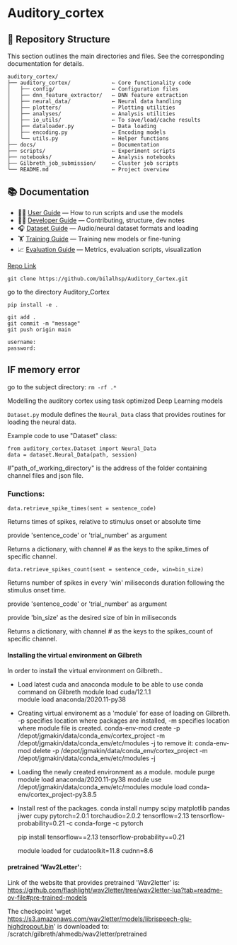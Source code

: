 # Auditory_cortex


## 📂 Repository Structure

This section outlines the main directories and files. See the corresponding documentation for details.

```
auditory_cortex/
├── auditory_cortex/             ← Core functionality code
│   ├── config/                  ← Configuration files
│   ├── dnn_feature_extractor/   ← DNN feature extraction
│   ├── neural_data/             ← Neural data handling
│   ├── plotters/                ← Plotting utilities
│   ├── analyses/                ← Analysis utilities
│   ├── io_utils/                ← To save/load/cache results
│   ├── dataloader.py            ← Data loading
│   ├── encoding.py              ← Encoding models
│   └── utils.py                 ← Helper functions
├── docs/                        ← Documentation
├── scripts/                     ← Experiment scripts
├── notebooks/                   ← Analysis notebooks
├── Gilbreth_job_submission/     ← Cluster job scripts
└── README.md                    ← Project overview
```



## 📚 Documentation

- 🧑‍🔬 [User Guide](docs/guide_users.md) — How to run scripts and use the models
- 👨‍💻 [Developer Guide](docs/guide_developers.md) — Contributing, structure, dev notes
- 🎧 [Dataset Guide](docs/guide_datasets.md) — Audio/neural dataset formats and loading
- 🏋️ [Training Guide](docs/guide_training.md) — Training new models or fine-tuning
- 📈 [Evaluation Guide](docs/guide_evaluation.md) — Metrics, evaluation scripts, visualization




[Repo Link](https://github.com/bilalhsp/Auditory_Cortex)

```git clone https://github.com/bilalhsp/Auditory_Cortex.git```

go to the directory Auditory_Cortex

```pip install -e .```

```
git add .
git commit -m "message"
git push origin main

username:
password:
```
## **IF memory error**
go to the subject directory:
```rm -rf .*```


Modelling the auditory cortex using task optimized Deep Learning models 

```Dataset.py``` module defines the ```Neural_Data``` class that provides routines for loading the neural data. 

Example code to use "Dataset" class:

```
from auditory_cortex.Dataset import Neural_Data
data = dataset.Neural_Data(path, session)
```

#"path_of_working_directory" is the address of the folder containing channel files and json file.

### Functions:

```data.retrieve_spike_times(sent = sentence_code)```

Returns times of spikes, relative to stimulus onset or absolute time

provide 'sentence_code' or 'trial_number' as argument

Returns a dictionary, with channel # as the keys to the spike_times of specific channel.

```data.retrieve_spikes_count(sent = sentence_code, win=bin_size)```

Returns number of spikes in every 'win' miliseconds duration following the stimulus onset time.

provide 'sentence_code' or 'trial_number' as argument

provide 'bin_size' as the desired size of bin in miliseconds

Returns a dictionary, with channel # as the keys to the spikes_count of specific channel.

#### Installing the virtual environment on Gilbreth
In order to install the virtual environment on Gilbreth..
- Load latest cuda and anaconda module to be able to use conda command on Gilbreth
    module load cuda/12.1.1     
    module load anaconda/2020.11-py38
- Creating virtual environemt as a 'module' for ease of loading on Gilbreth. -p specifies location where packages are installed, -m specifies location where module file is created.
    conda-env-mod create -p /depot/jgmakin/data/conda_env/cortex_project -m /depot/jgmakin/data/conda_env/etc/modules -j 
to remove it:
    conda-env-mod delete -p /depot/jgmakin/data/conda_env/cortex_project -m /depot/jgmakin/data/conda_env/etc/modules -j

- Loading the newly created environment as a module.
    module purge
    module load anaconda/2020.11-py38
    module use /depot/jgmakin/data/conda_env/etc/modules
    module load conda-env/cortex_project-py3.8.5
- Install rest of the packages.
    conda install numpy scipy matplotlib pandas jiwer cupy pytorch=2.0.1 torchaudio=2.0.2 tensorflow=2.13 tensorflow-probability=0.21 -c conda-forge -c pytorch
    
    pip install tensorflow==2.13 tensorflow-probability==0.21
    
    
    module loaded for cudatoolkit=11.8 cudnn=8.6



#### pretrained 'Wav2Letter':
Link of the website that provides pretrained 'Wav2letter' is: https://github.com/flashlight/wav2letter/tree/wav2letter-lua?tab=readme-ov-file#pre-trained-models

The checkpoint 'wget https://s3.amazonaws.com/wav2letter/models/librispeech-glu-highdropout.bin' is downloaded to: /scratch/gilbreth/ahmedb/wav2letter/pretrained

